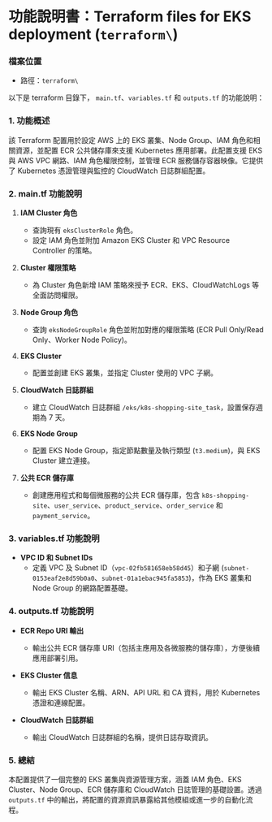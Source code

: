 # 功能說明書：Terraform files for EKS deployment (`terraform\`)

### 檔案位置
- 路徑：`terraform\`

以下是 terraform 目錄下， `main.tf`、`variables.tf` 和 `outputs.tf` 的功能說明：

### 1. 功能概述
該 Terraform 配置用於設定 AWS 上的 EKS 叢集、Node Group、IAM 角色和相關資源，並配置 ECR 公共儲存庫來支援 Kubernetes 應用部署。此配置支援 EKS 與 AWS VPC 網路、IAM 角色權限控制，並管理 ECR 服務儲存容器映像。它提供了 Kubernetes 憑證管理與監控的 CloudWatch 日誌群組配置。

### 2. main.tf 功能說明
1. **IAM Cluster 角色**
   - 查詢現有 `eksClusterRole` 角色。
   - 設定 IAM 角色並附加 Amazon EKS Cluster 和 VPC Resource Controller 的策略。

2. **Cluster 權限策略**
   - 為 Cluster 角色新增 IAM 策略來授予 ECR、EKS、CloudWatchLogs 等全面訪問權限。

3. **Node Group 角色**
   - 查詢 `eksNodeGroupRole` 角色並附加對應的權限策略 (ECR Pull Only/Read Only、Worker Node Policy)。

4. **EKS Cluster**
   - 配置並創建 EKS 叢集，並指定 Cluster 使用的 VPC 子網。

5. **CloudWatch 日誌群組**
   - 建立 CloudWatch 日誌群組 `/eks/k8s-shopping-site_task`，設置保存週期為 7 天。

6. **EKS Node Group**
   - 配置 EKS Node Group，指定節點數量及執行類型 (`t3.medium`)，與 EKS Cluster 建立連接。

7. **公共 ECR 儲存庫**
   - 創建應用程式和每個微服務的公共 ECR 儲存庫，包含 `k8s-shopping-site`、`user_service`、`product_service`、`order_service` 和 `payment_service`。

### 3. variables.tf 功能說明
- **VPC ID 和 Subnet IDs**
  - 定義 VPC 及 Subnet ID（`vpc-02fb581658eb58d45`）和子網 (`subnet-0153eaf2e8d59b0a0`、`subnet-01a1ebac945fa5853`)，作為 EKS 叢集和 Node Group 的網路配置基礎。

### 4. outputs.tf 功能說明
- **ECR Repo URI 輸出**
  - 輸出公共 ECR 儲存庫 URI（包括主應用及各微服務的儲存庫），方便後續應用部署引用。

- **EKS Cluster 信息**
  - 輸出 EKS Cluster 名稱、ARN、API URL 和 CA 資料，用於 Kubernetes 憑證和連線配置。

- **CloudWatch 日誌群組**
  - 輸出 CloudWatch 日誌群組的名稱，提供日誌存取資訊。

### 5. 總結
本配置提供了一個完整的 EKS 叢集與資源管理方案，涵蓋 IAM 角色、EKS Cluster、Node Group、ECR 儲存庫和 CloudWatch 日誌管理的基礎設置。透過 `outputs.tf` 中的輸出，將配置的資源資訊暴露給其他模組或進一步的自動化流程。